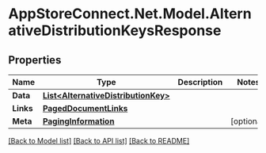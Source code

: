 # AppStoreConnect.Net.Model.AlternativeDistributionKeysResponse

## Properties

Name | Type | Description | Notes
------------ | ------------- | ------------- | -------------
**Data** | [**List&lt;AlternativeDistributionKey&gt;**](AlternativeDistributionKey.md) |  | 
**Links** | [**PagedDocumentLinks**](PagedDocumentLinks.md) |  | 
**Meta** | [**PagingInformation**](PagingInformation.md) |  | [optional] 

[[Back to Model list]](../README.md#documentation-for-models) [[Back to API list]](../README.md#documentation-for-api-endpoints) [[Back to README]](../README.md)

